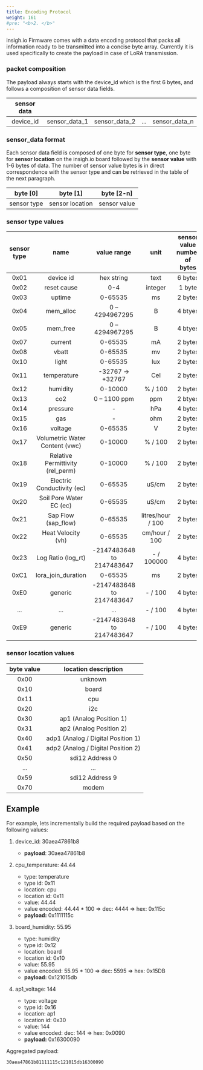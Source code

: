 ```yaml
---
title: Encoding Protocol
weight: 161
#pre: "<b>2. </b>"
---
```


insigh.io Firmware comes with a data encoding protocol that packs all information ready to be transmitted into a concise byte array. Currently it is used specifically to create the payload in case of LoRA transmission.

### packet composition

The payload always starts with the device_id which is the first 6 bytes, and follows a composition of sensor data fields.

| sensor data |               |               |     |               |
| :---------: | :-----------: | :-----------: | :-: | :-----------: |
|  device_id  | sensor_data_1 | sensor_data_2 | ... | sensor_data_n |

### sensor_data format

Each sensor data field is composed of one byte for **sensor type**, one byte for **sensor location** on the insigh.io board followed by the **sensor value** with 1-6 bytes of data. The number of sensor value bytes is in direct correspondence with the sensor type and can be retrieved in the table of the next paragraph.

|  byte [0]   |    byte [1]     |  byte [2-n]  |
| :---------: | :-------------: | :----------: |
| sensor type | sensor location | sensor value |

### sensor type values

| sensor type |               name               |        value range        |       unit        | sensor value number of bytes |
| :---------: | :------------------------------: | :-----------------------: | :---------------: | :--------------------------: |
|    0x01     |            device id             |        hex string         |       text        |           6 bytes            |
|    0x02     |           reset cause            |            0-4            |      integer      |            1 byte            |
|    0x03     |              uptime              |          0-65535          |        ms         |           2 bytes            |
|    0x04     |            mem_alloc             |      0 – 4294967295       |         B         |           4 btyes            |
|    0x05     |             mem_free             |      0 – 4294967295       |         B         |           4 btyes            |
|    0x07     |             current              |          0-65535          |        mA         |           2 bytes            |
|    0x08     |              vbatt               |          0-65535          |        mv         |           2 bytes            |
|    0x10     |              light               |          0-65535          |        lux        |           2 bytes            |
|    0x11     |           temperature            |     -32767 -> +32767      |        Cel        |           2 bytes            |
|    0x12     |             humidity             |          0-10000          |      % / 100      |           2 bytes            |
|    0x13     |               co2                |       0 – 1100 ppm        |        ppm        |           2 btyes            |
|    0x14     |             pressure             |             -             |        hPa        |           4 bytes            |
|    0x15     |               gas                |             -             |        ohm        |           2 bytes            |
|    0x16     |             voltage              |          0-65535          |         V         |           2 bytes            |
|    0x17     |  Volumetric Water Content (vwc)  |          0-10000          |      % / 100      |           2 bytes            |
|    0x18     | Relative Permittivity (rel_perm) |          0-10000          |      % / 100      |           2 bytes            |
|    0x19     |    Electric Conductivity (ec)    |          0-65535          |       uS/cm       |           2 bytes            |
|    0x20     |     Soil Pore Water EC (ec)      |          0-65535          |       uS/cm       |           2 bytes            |
|    0x21     |       Sap Flow (sap_flow)        |          0-65535          | litres/hour / 100 |           2 bytes            |
|    0x22     |        Heat Velocity (vh)        |          0-65535          |   cm/hour / 100   |           2 bytes            |
|    0x23     |        Log Ratio (log_rt)        | -2147483648 to 2147483647 |    - / 100000     |           4 bytes            |
|    0xC1     |        lora_join_duration        |          0-65535          |        ms         |           2 bytes            |
|    0xE0     |             generic              | -2147483648 to 2147483647 |      - / 100      |           4 bytes            |
|     ...     |               ...                |            ...            |      - / 100      |           4 bytes            |
|    0xE9     |             generic              | -2147483648 to 2147483647 |      - / 100      |           4 bytes            |

### sensor location values

| byte value |        location description        |
| :--------: | :--------------------------------: |
|    0x00    |              unknown               |
|    0x10    |               board                |
|    0x11    |                cpu                 |
|    0x20    |                i2c                 |
|    0x30    |      ap1 (Analog Position 1)       |
|    0x31    |      ap2 (Analog Position 2)       |
|    0x40    | adp1 (Analog / Digital Position 1) |
|    0x41    | adp2 (Analog / Digital Position 2) |
|    0x50    |          sdi12 Address 0           |
|    ...     |                ...                 |
|    0x59    |          sdi12 Address 9           |
|    0x70    |               modem                |

## Example

For example, lets incrementally build the required payload based on the following values:

1. device_id: 30aea47861b8

   - **payload**: 30aea47861b8

1. cpu_temperature: 44.44

   - type: temperature
   - type id: 0x11
   - location: cpu
   - location id: 0x11
   - value: 44.44
   - value encoded: 44.44 \* 100 => dec: 4444 => hex: 0x115c
   - **payload:** 0x1111115c

1. board_humidity: 55.95

   - type: humidity
   - type id: 0x12
   - location: board
   - location id: 0x10
   - value: 55.95
   - value encoded: 55.95 \* 100 => dec: 5595 => hex: 0x15DB
   - **payload:** 0x121015db

1. ap1_voltage: 144

   - type: voltage
   - type id: 0x16
   - location: ap1
   - location id: 0x30
   - value: 144
   - value encoded: dec: 144 => hex: 0x0090
   - **payload:** 0x16300090

Aggregated payload:

```
30aea47861b81111115c121015db16300090
```
